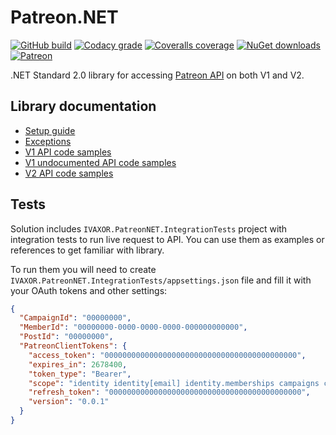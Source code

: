 # Patreon.NET
[![GitHub build](https://img.shields.io/github/actions/workflow/status/ivaxor/Patreon.NET/build_test_collect.yml)](https://github.com/ivaxor/Patreon.NET)
[![Codacy grade](https://img.shields.io/codacy/grade/6f11ccec0a574668a3eacdfa47b87ea2)](https://app.codacy.com/gh/ivaxor/Patreon.NET/dashboard)
[![Coveralls coverage](https://img.shields.io/coverallsCoverage/github/ivaxor/Patreon.NET)](https://coveralls.io/github/ivaxor/Patreon.NET)
[![NuGet downloads](https://img.shields.io/nuget/dt/IVAXOR.PatreonNET?link=)](https://nuget.org/packages/IVAXOR.PatreonNET)
[![Patreon](https://img.shields.io/endpoint.svg?url=https%3A%2F%2Fshieldsio-patreon.vercel.app%2Fapi%3Fusername%3Dpatreon_NET%26type%3Dpatrons&style=flat)](https://patreon.com/patreon_NET)

.NET Standard 2.0 library for accessing [Patreon API](https://docs.patreon.com) on both V1 and V2.

## Library documentation
- [Setup guide](https://github.com/ivaxor/Patreon.NET/blob/master/Documentation/Setup.md)
- [Exceptions](https://github.com/ivaxor/Patreon.NET/blob/master/Documentation/Exceptions.md)
- [V1 API code samples](https://github.com/ivaxor/Patreon.NET/blob/master/Documentation/V1.md)
- [V1 undocumented API code samples](https://github.com/ivaxor/Patreon.NET/blob/master/Documentation/V1U.md)
- [V2 API code samples](https://github.com/ivaxor/Patreon.NET/blob/master/Documentation/V2.md)

## Tests
Solution includes `IVAXOR.PatreonNET.IntegrationTests` project with integration tests to run live request to API. You can use them as examples or references to get familiar with library.

To run them you will need to create `IVAXOR.PatreonNET.IntegrationTests/appsettings.json` file and fill it with your OAuth tokens and other settings:
```json
{
  "CampaignId": "00000000",
  "MemberId": "00000000-0000-0000-0000-000000000000",
  "PostId": "00000000",
  "PatreonClientTokens": {
    "access_token": "0000000000000000000000000000000000000000000",
    "expires_in": 2678400,
    "token_type": "Bearer",
    "scope": "identity identity[email] identity.memberships campaigns campaigns.members campaigns.posts w:campaigns.webhook",
    "refresh_token": "0000000000000000000000000000000000000000000",
    "version": "0.0.1"
  }
}
```
